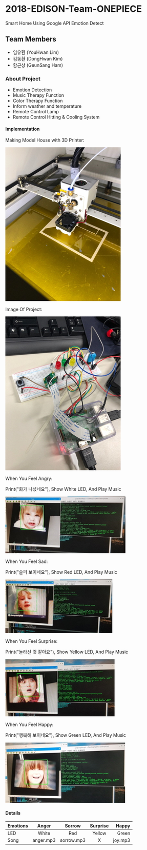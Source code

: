 # 2018-EDISON-Team-ONEPIECE
Smart Home Using Google API Emotion Detect
## Team Members
- 임유환 (YouHwan Lim)
- 김동환 (DongHwan Kim)
- 함근상 (GeunSang Ham)
### About Project
  + Emotion Detection
  + Music Therapy Function
  + Color Therapy Function
  + Inform weather and temperature
  + Remote Control Lamp
  + Remote Control Hitting & Cooling System
#### Implementation
Making Model House with 3D Printer:

![alt text](https://github.com/sanana4/2018-EDISON-Team-ONEPIECE/blob/master/Images/%ED%81%AC%EA%B8%B0%EB%B3%80%ED%99%98_3D%ED%94%84%EB%A6%B0%ED%84%B0%EC%A7%91%EB%AA%A8%ED%98%95%EC%A0%9C%EC%9E%91.jpg?raw=true)

Image Of Project:

![alt text](https://github.com/sanana4/2018-EDISON-Team-ONEPIECE/blob/master/Images/%ED%81%AC%EA%B8%B0%EB%B3%80%ED%99%98_%EC%A0%9C%ED%92%88%EC%82%AC%EC%A7%84.jpg?raw=true)

When You Feel Angry:

Print("화가 나셨네요"), Show White LED, And Play Music

![alt text](https://github.com/sanana4/2018-EDISON-Team-ONEPIECE/blob/master/Images/%ED%81%AC%EA%B8%B0%EB%B3%80%ED%99%98_%ED%99%94%EB%82%A8.jpg?raw=true)

When You Feel Sad:

Print("슬퍼 보이세요"), Show Red LED, And Play Music

![alt text](https://github.com/sanana4/2018-EDISON-Team-ONEPIECE/blob/master/Images/%ED%81%AC%EA%B8%B0%EB%B3%80%ED%99%98_%EC%8A%AC%ED%94%94.jpg?raw=true)

When You Feel Surprise:

Print("놀라신 것 같아요"), Show Yellow LED, And Play Music

![alt text](https://github.com/sanana4/2018-EDISON-Team-ONEPIECE/blob/master/Images/%ED%81%AC%EA%B8%B0%EB%B3%80%ED%99%98_%EB%86%80%EB%9E%8C.jpg?raw=true)

When You Feel Happy:

Print("행복해 보이네요"), Show Green LED, And Play Music

![alt text](https://github.com/sanana4/2018-EDISON-Team-ONEPIECE/blob/master/Images/%ED%81%AC%EA%B8%B0%EB%B3%80%ED%99%98_%EA%B8%B0%EC%81%A8.jpg?raw=true)
#### Details
| Emotions | Anger | Sorrow | Surprise | Happy |
|----------|:-----:|:------:|:--------:|------:|
|   LED    | White |  Red   |  Yellow  | Green |
|   Song   |anger.mp3|sorrow.mp3|    X    |joy.mp3|
